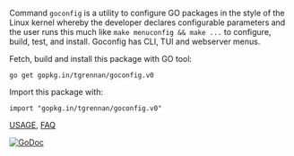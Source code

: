 Command `goconfig` is a utility to configure GO packages in the style of the
Linux kernel whereby the developer declares configurable parameters and the
user runs this much like `make menuconfig && make ...` to configure, build,
test, and install.  Goconfig has CLI, TUI and webserver menus.

Fetch, build and install this package with GO tool:

	go get gopkg.in/tgrennan/goconfig.v0

Import this package with:

	import "gopkg.in/tgrennan/goconfig.v0"

[USAGE](USAGE.md), [FAQ](FAQ.md)

[![GoDoc](https://godoc.org/gopkg.in/tgrennan/goconfig.v0?status.png)](
https://godoc.org/gopkg.in/tgrennan/goconfig.v0)
